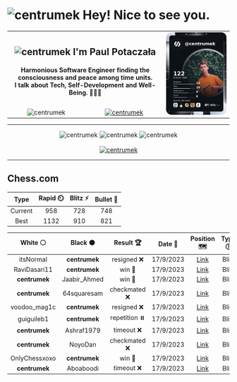 <h1>
  <img
    src="https://emojis.slackmojis.com/emojis/images/1531849430/4246/blob-sunglasses.gif"
    width="30"
    alt="centrumek"
  />
  Hey! Nice to see you.
</h1>

<table>
  <tbody>
    <tr>
      <td align="center" width="70%" colspan="2">
        <h2>
          <img
            src="https://raw.githubusercontent.com/MartinHeinz/MartinHeinz/master/wave.gif"
            width="30px"
            alt="centrumek"
          />
          I'm Paul Potaczała
        </h2>
        <h4>
          Harmonious Software Engineer finding the consciousness and peace among time units.
          <br/>
          I talk about Tech, Self-Development and Well-Being. 🌿🧘🚀
        </h4>
      </td>
      <td width="30%" rowspan="2">
        <a href="https://app.daily.dev/centrumek">
          <img
            src="./devcard.png"
            alt="centrumek"
          />
        </a>
      </td>
    </tr>
    <tr align="center">
      <td>
        <img
          src="https://komarev.com/ghpvc/?username=centrumek&label=visitors&color=0e75b6&style=flat"
          alt="centrumek"
        >
      </td>
      <td>
        <a href="https://stackoverflow.com/users/14496012/centrumek">
          <img
            src="https://stackoverflow.com/users/flair/14496012.png?theme=dark"
            alt="centrumek"
          >
        </a>
      </td>
    </tr>
  </tbody>
</table>

---
<div align="center">
  <img 
    src="https://github-readme-stats.vercel.app/api?username=centrumek&show_icons=true&count_private=true&theme=darcula&hide_border=true&hide=issues,contribs&bg_color=00000000"
    alt="centrumek"
  />
  <img
    src="https://github-readme-stats.vercel.app/api/top-langs/?username=centrumek&layout=compact&hide_border=true&theme=darcula&bg_color=00000000&langs_count=6&exclude_repo=air-statistic-app"
    alt="centrumek"
  />
  <img 
    src="https://github-readme-streak-stats.herokuapp.com?user=centrumek&theme=darcula&hide_border=true&background=FFFFFF00"
    alt="centrumek"
  />
  <br/>
  <br/>
  <a href="https://www.buymeacoffee.com/centrumek">
    <img
      src="https://cdn.buymeacoffee.com/buttons/v2/default-orange.png"
      height="50"
      width="210"
      alt="centrumek"
    />
  </a>
</div>

---

## Chess.com

<div align="center">
<!--START_SECTION:chessStats-->
<!-- Automatically generated with https://github.com/Balastrong/chess-stats-action -->

| Type | Rapid ⏲️ | Blitz ⚡ | Bullet 🔫 |
|:---:|:---:|:---:|:---:|
| Current | 958 | 728 | 748 |
| Best | 1132 | 910 | 821 |

| White ⚪ | Black ⚫ | Result 🏆 | Date 📅 | Position 🗺️ | Type 🕕 |
|:---:|:---:|:---:|:---:|:---:|:---:|
| itsNormal | **centrumek** | resigned ❌ | 17/9/2023 | <a href="http://www.ee.unb.ca/cgi-bin/tervo/fen.pl?select=7R/p7/kp3r1p/3Q4/4Pp2/5P1P/PP4P1/2R3K1 b - -">Link</a> | Blitz |
| RaviDasari11 | **centrumek** | win 🥇 | 17/9/2023 | <a href="http://www.ee.unb.ca/cgi-bin/tervo/fen.pl?select=r4rk1/pp4bp/4p3/3p1p2/3P2p1/2P1P1P1/PP1B2qP/R3KR2 w - -">Link</a> | Blitz |
| **centrumek** | Jaabir_Ahmed | win 🥇 | 17/9/2023 | <a href="http://www.ee.unb.ca/cgi-bin/tervo/fen.pl?select=rnbqkbnr/ppp1pppp/8/3p4/3P4/4P3/PPP2PPP/RNBQKBNR b KQkq -">Link</a> | Blitz |
| **centrumek** | 64squaresam | checkmated ❌ | 17/9/2023 | <a href="http://www.ee.unb.ca/cgi-bin/tervo/fen.pl?select=Q4bk1/p4p1p/4p1p1/3P4/8/P7/5PPP/2q3K1 w - -">Link</a> | Blitz |
| voodoo_mag1c | **centrumek** | resigned ❌ | 17/9/2023 | <a href="http://www.ee.unb.ca/cgi-bin/tervo/fen.pl?select=7b/p6Q/1pk5/2p5/P5N1/2P4P/1P3PP1/7K b - -">Link</a> | Blitz |
| guiguileb1 | **centrumek** | repetition ⏸️ | 17/9/2023 | <a href="http://www.ee.unb.ca/cgi-bin/tervo/fen.pl?select=8/8/4q3/4p3/4k3/8/8/4R1K1 b - -">Link</a> | Blitz |
| **centrumek** | Ashraf1979 | timeout ❌ | 17/9/2023 | <a href="http://www.ee.unb.ca/cgi-bin/tervo/fen.pl?select=8/8/1k6/R7/K7/8/8/1r6 w - -">Link</a> | Blitz |
| **centrumek** | NoyoDan | checkmated ❌ | 17/9/2023 | <a href="http://www.ee.unb.ca/cgi-bin/tervo/fen.pl?select=8/pp6/4pk2/2R2b2/2P1pP2/1P2P3/P5rr/5RK1 w - -">Link</a> | Blitz |
| OnlyChessxoxo | **centrumek** | win 🥇 | 17/9/2023 | <a href="http://www.ee.unb.ca/cgi-bin/tervo/fen.pl?select=8/5k1p/3p1pp1/1P1R1K2/1r3PP1/7P/8/8 w - -">Link</a> | Blitz |
| **centrumek** | Aboaboodi | timeout ❌ | 17/9/2023 | <a href="http://www.ee.unb.ca/cgi-bin/tervo/fen.pl?select=4r2k/R6p/p7/8/4K3/1P6/2r5/8 w - -">Link</a> | Blitz |

<!--END_SECTION:chessStats-->
</div>
<!--
**centrumek/centrumek** is a ✨ _special_ ✨ repository because its `README.md` (this file) appears on your GitHub profile.

Here are some ideas to get you started:

- 🔭 I’m currently working on ...
- 🌱 I’m currently learning ...
- 👯 I’m looking to collaborate on ...
- 🤔 I’m looking for help with ...
- 💬 Ask me about ...
- 📫 How to reach me: ...
- 😄 Pronouns: ...
- ⚡ Fun fact: ...
-->
